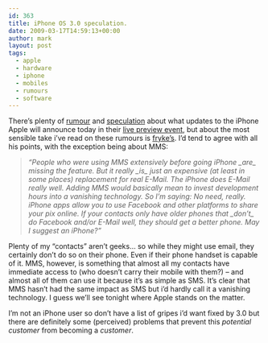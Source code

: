 ```yaml
---
id: 363
title: iPhone OS 3.0 speculation.
date: 2009-03-17T14:59:13+00:00
author: mark
layout: post
tags:
  - apple
  - hardware
  - iphone
  - mobiles
  - rumours
  - software
---
```

There&#8217;s plenty of [rumour](http://www.macrumors.com/2009/03/13/iphone-3-0-to-get-mms-tethering-and-finally-copy-and-paste/) and [speculation](http://www.macrumors.com/2009/03/16/iphone-3-0-rumors-and-possibilities-live-event-today/) about what updates to the iPhone Apple will announce today in their [live preview event](http://www.engadget.com/2009/03/12/iphone-os-3-0-is-coming-march-17th/), but about the most sensible take i&#8217;ve read on these rumours is [fryke&#8217;s](http://haligon.blogspot.com/2009/03/iphone-platform.html). I&#8217;d tend to agree with all his points, with the exception being about MMS:

> _&#8220;People who were using MMS extensively before going iPhone \_are\_ missing the feature. But it really \_is\_ just an expensive (at least in some places) replacement for real E-Mail. The iPhone does E-Mail really well. Adding MMS would basically mean to invest development hours into a vanishing technology. So I&#8217;m saying: No need, really. iPhone apps allow you to use Facebook and other platforms to share your pix online. If your contacts only have older phones that \_don&#8217;t\_ do Facebook and/or E-Mail well, they should get a better phone. May I suggest an iPhone?&#8221;_

Plenty of my &#8220;contacts&#8221; aren&#8217;t geeks&#8230; so while they might use email, they certainly don&#8217;t do so on their phone. Even if their phone handset is capable of it. MMS, however, is something that almost all my contacts have immediate access to (who doesn&#8217;t carry their mobile with them?) &#8211; and almost all of them can use it because it&#8217;s as simple as SMS. It&#8217;s clear that MMS hasn&#8217;t had the same impact as SMS but i&#8217;d hardly call it a vanishing technology. I guess we&#8217;ll see tonight where Apple stands on the matter.

I&#8217;m not an iPhone user so don&#8217;t have a list of gripes i&#8217;d want fixed by 3.0 but there are definitely some (perceived) problems that prevent this _potential customer_ from becoming a _customer_.